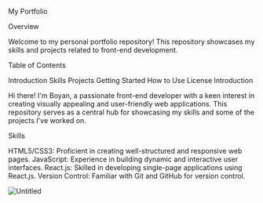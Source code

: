 My Portfolio

Overview

Welcome to my personal portfolio repository! This repository showcases my skills and projects related to front-end development.

Table of Contents

Introduction
Skills
Projects
Getting Started
How to Use
License
Introduction

Hi there! I'm Boyan, a passionate front-end developer with a keen interest in creating visually appealing and user-friendly web applications. This repository serves as a central hub for showcasing my skills and some of the projects I've worked on.

Skills

HTML5/CSS3: Proficient in creating well-structured and responsive web pages.
JavaScript: Experience in building dynamic and interactive user interfaces.
React.js: Skilled in developing single-page applications using React.js.
Version Control: Familiar with Git and GitHub for version control.

![Untitled](https://github.com/bobyTopG/PortfolioWebProject/assets/106580794/f58829d5-62af-469d-9744-373a0e47e047)
